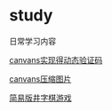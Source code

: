 # study
日常学习内容

[canvans实现得动态验证码](https://yuhang1995.github.io/study/canvas/regCode/regCode.html)

[canvans压缩图片](https://yuhang1995.github.io/study/canvas/compress/index.html)

[简易版井字棋游戏](https://yuhang1995.github.io/study/react/my-app/build/index.html)
